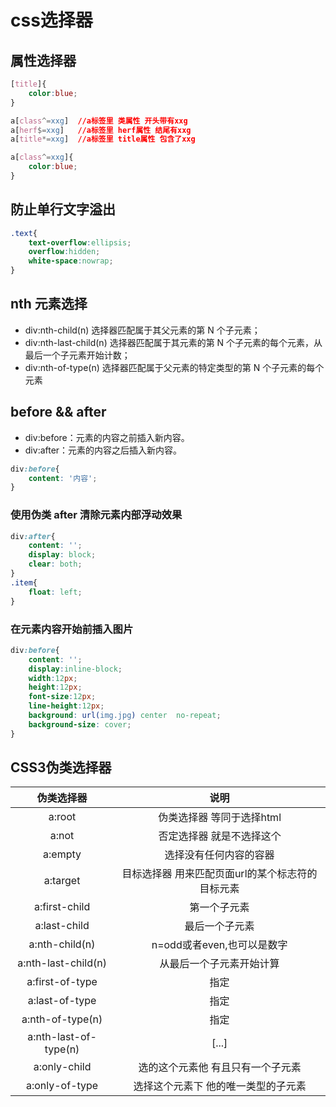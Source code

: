# css选择器

## 属性选择器

```css
[title]{
    color:blue;
}
```

```css
a[class^=xxg]  //a标签里 类属性 开头带有xxg
a[herf$=xxg]   //a标签里 herf属性 结尾有xxg
a[title*=xxg]  //a标签里 title属性 包含了xxg

a[class^=xxg]{
    color:blue;
}
```

## 防止单行文字溢出

```css
.text{
    text-overflow:ellipsis;
    overflow:hidden;  
    white-space:nowrap;
}
```

## nth 元素选择

- div:nth-child(n) 选择器匹配属于其父元素的第 N 个子元素；
- div:nth-last-child(n) 选择器匹配属于其元素的第 N 个子元素的每个元素，从最后一个子元素开始计数；
- div:nth-of-type(n) 选择器匹配属于父元素的特定类型的第 N 个子元素的每个元素

## before && after

- div:before：元素的内容之前插入新内容。
- div:after：元素的内容之后插入新内容。
  
```css
div:before{
    content: '内容';
}
```
  
### 使用伪类 after 清除元素内部浮动效果

```css
div:after{
    content: '';
    display: block;
    clear: both;
}
.item{
    float: left;
}
```

### 在元素内容开始前插入图片

```css
div:before{
    content: '';
    display:inline-block;
    width:12px;
    height:12px;
    font-size:12px;
    line-height:12px;
    background: url(img.jpg) center  no-repeat;
    background-size: cover;
}
```
## CSS3伪类选择器

伪类选择器|说明
:-:|:-:
a:root|伪类选择器 等同于选择html
a:not|否定选择器 就是不选择这个
a:empty|选择没有任何内容的容器
a:target|目标选择器 用来匹配页面url的某个标志符的目标元素
a:first-child|第一个子元素
a:last-child|最后一个子元素
a:nth-child(n)|n=odd或者even,也可以是数字
a:nth-last-child(n)|从最后一个子元素开始计算
a:first-of-type|指定
a:last-of-type|指定
a:nth-of-type(n)|指定
a:nth-last-of-type(n)|[...]
a:only-child|选的这个元素他 有且只有一个子元素
a:only-of-type|选择这个元素下 他的唯一类型的子元素